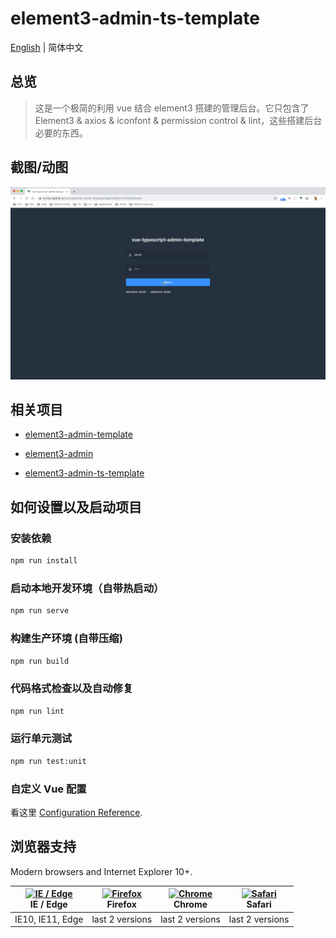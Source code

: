 # element3-admin-ts-template

[English](./README.md) | 简体中文

## 总览

> 这是一个极简的利用 vue 结合 element3 搭建的管理后台。它只包含了 Element3  & axios & iconfont & permission control & lint，这些搭建后台必要的东西。


## 截图/动图

![demo](./demo/demo.gif)


## 相关项目

- [element3-admin-template](https://github.com/hug-sun/element3-admin-template)

- [element3-admin](https://github.com/hug-sun/element3-admin.git)

- [element3-admin-ts-template](https://github.com/hug-sun/element3-admin-ts-template.git)


## 如何设置以及启动项目

### 安装依赖

```bash
npm run install
```

### 启动本地开发环境（自带热启动）

```bash
npm run serve
```

### 构建生产环境 (自带压缩)

```bash
npm run build
```

### 代码格式检查以及自动修复

```bash
npm run lint
```

### 运行单元测试

```bash
npm run test:unit
```

### 自定义 Vue 配置

看这里 [Configuration Reference](https://cli.vuejs.org/config/).

## 浏览器支持

Modern browsers and Internet Explorer 10+.

| [<img src="https://raw.githubusercontent.com/alrra/browser-logos/master/src/edge/edge_48x48.png" alt="IE / Edge" width="24px" height="24px" />](http://godban.github.io/browsers-support-badges/)</br>IE / Edge | [<img src="https://raw.githubusercontent.com/alrra/browser-logos/master/src/firefox/firefox_48x48.png" alt="Firefox" width="24px" height="24px" />](http://godban.github.io/browsers-support-badges/)</br>Firefox | [<img src="https://raw.githubusercontent.com/alrra/browser-logos/master/src/chrome/chrome_48x48.png" alt="Chrome" width="24px" height="24px" />](http://godban.github.io/browsers-support-badges/)</br>Chrome | [<img src="https://raw.githubusercontent.com/alrra/browser-logos/master/src/safari/safari_48x48.png" alt="Safari" width="24px" height="24px" />](http://godban.github.io/browsers-support-badges/)</br>Safari |
| --------- | --------- | --------- | --------- |
| IE10, IE11, Edge| last 2 versions| last 2 versions| last 2 versions

